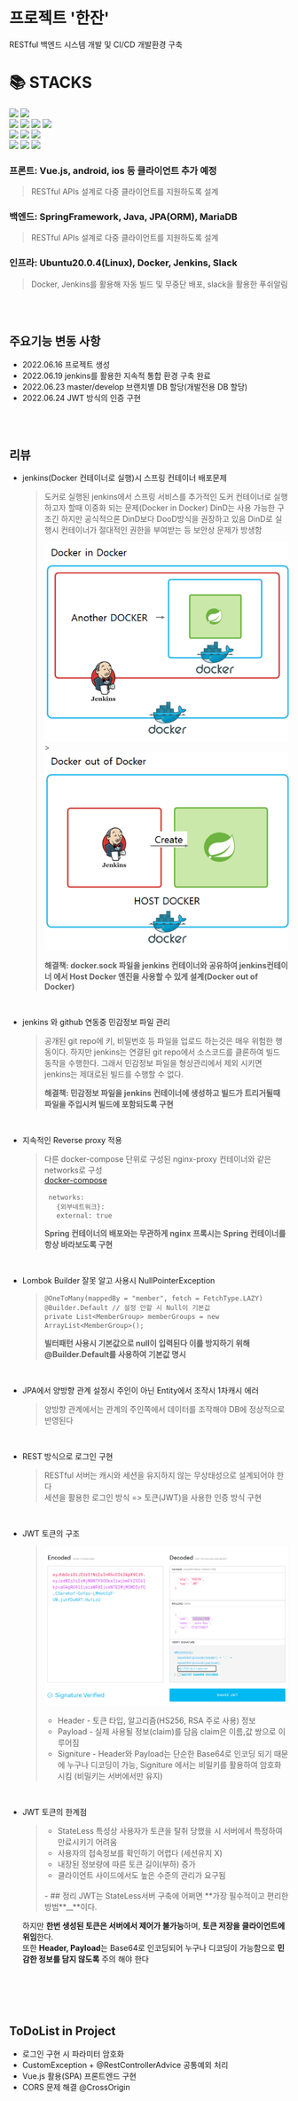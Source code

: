 # 프로젝트 '한잔'

RESTful 백엔드 시스템 개발 및 CI/CD 개발환경 구축

<div align=left><h1>📚 STACKS</h1></div>

<div align=left> 
  <img src="https://img.shields.io/badge/vue.js-4FC08D?style=for-the-badge&logo=vue.js&logoColor=white"> 
  <img src="https://img.shields.io/badge/bootstrap-7952B3?style=for-the-badge&logo=bootstrap&logoColor=white">
  <br>
  <img src="https://img.shields.io/badge/html5-E34F26?style=for-the-badge&logo=html5&logoColor=white"> 
  <img src="https://img.shields.io/badge/css-1572B6?style=for-the-badge&logo=css3&logoColor=white"> 
  <img src="https://img.shields.io/badge/javascript-F7DF1E?style=for-the-badge&logo=javascript&logoColor=black"> 
  <img src="https://img.shields.io/badge/jquery-0769AD?style=for-the-badge&logo=jquery&logoColor=white">
  <br>

  <img src="https://img.shields.io/badge/java-007396?style=for-the-badge&logo=java&logoColor=white"> 
  <img src="https://img.shields.io/badge/spring-6DB33F?style=for-the-badge&logo=spring&logoColor=white"> 
  <img src="https://img.shields.io/badge/mariaDB-003545?style=for-the-badge&logo=mariaDB&logoColor=white"> 
  <br>

  <img src="https://img.shields.io/badge/linux-FCC624?style=for-the-badge&logo=linux&logoColor=black"> 
  <img src="https://img.shields.io/badge/jenkins-gray?style=for-the-badge&logo=jenkins&logoColor=white"> 
  <img src="https://img.shields.io/badge/Docker-2496ED?style=for-the-badge&logo=docker&logoColor=white"> 
  <br>
</div>

### 프론트: Vue.js, android, ios 등 클라이언트 추가 예정

> RESTful APIs 설계로 다중 클라이언트를 지원하도록 설계

### 백엔드: SpringFramework, Java, JPA(ORM), MariaDB

> RESTful APIs 설계로 다중 클라이언트를 지원하도록 설계

### 인프라: Ubuntu20.0.4(Linux), Docker, Jenkins, Slack

> Docker, Jenkins를 활용해 자동 빌드 및 무중단 배포, slack을 활용한 푸쉬알림

<br><br>

## 주요기능 변동 사항

- 2022.06.16 프로젝트 생성
- 2022.06.19 jenkins를 활용한 지속적 통합 환경 구축 완료
- 2022.06.23 master/develop 브랜치별 DB 할당(개발전용 DB 할당)
- 2022.06.24 JWT 방식의 인증 구현

<br><br>

## 리뷰

- jenkins(Docker 컨테이너로 실행)시 스프링 컨테이너 배포문제

  > 도커로 실행된 jenkins에서 스프링 서비스를 추가적인 도커 컨테이너로 실행하고자 할때 이중화 되는 문제(Docker in Docker)
  > DinD는 사용 가능한 구조긴 하지만 공식적으론 DinD보다 DooD방식을 권장하고 있음
  > DinD로 실행시 컨테이너가 절대적인 권한을 부여받는 등 보안상 문제가 방생함
  >
  > ![도커in도커](img_doc/docker_in_docker.png) > ![도커 out of 도커](img_doc/docker_out_of_docker.png)
  >
  > **해결책: docker.sock 파일을 jenkins 컨테이너와 공유하여 jenkins컨테이너 에서 Host Docker 엔진을 사용할 수 있게 설계(Docker out of Docker)**

  <br>

- jenkins 와 github 연동중 민감정보 파일 관리

  > 공개된 git repo에 키, 비밀번호 등 파일을 업로드 하는것은 매우 위험한 행동이다.
  > 하지만 jenkins는 연결된 git repo에서 소스코드를 클론하여 빌드 동작을 수행한다.
  > 그래서 민감정보 파일을 형상관리에서 제외 시키면 jenkins는 제대로된 빌드를 수행할 수 없다.
  >
  > **해결책: 민감정보 파일을 jenkins 컨테이너에 생성하고 빌드가 트리거될때 파일을 주입시켜 빌드에 포함되도록 구현**

  <br>

- 지속적인 Reverse proxy 적용

  > 다른 docker-compose 단위로 구성된 nginx-proxy 컨테이너와 같은 networks로 구성  
  > [docker-compose](docker-compose.yml)
  >
  > ```
  >  networks:
  >    {외부네트워크}:
  >    external: true
  > ```
  >
  > **Spring 컨테이너의 배포와는 무관하게 nginx 프록시는 Spring 컨테이너를 항상 바라보도록 구현**

  <br>

- Lombok Builder 잘못 알고 사용시 NullPointerException

  > ```
  > @OneToMany(mappedBy = "member", fetch = FetchType.LAZY)
  > @Builder.Default // 설정 안할 시 Null이 기본값
  > private List<MemberGroup> memberGroups = new ArrayList<MemberGroup>();
  > ```
  >
  > **빌터패턴 사용시 기본값으로 null이 입력된다 이를 방지하기 위해  
  > @Builder.Default를 사용하여 기본값 명시**

  <br>

- JPA에서 양방향 관계 설정시 주인이 아닌 Entity에서 조작시 1차캐시 에러

  > 양방향 관계에서는 관계의 주인쪽에서 데이터를 조작해야 DB에 정상적으로 반영된다

  <br>

- REST 방식으로 로그인 구현

  > RESTful 서버는 캐시와 세션을 유지하지 않는 무상태성으로 설계되어야 한다  
  > 세션을 활용한 로그인 방식 => 토큰(JWT)을 사용한 인증 방식 구현

  <br>
  
- JWT 토큰의 구조

  > ![jwt토큰](img_doc/jwt_structure.png)
  > - Header - 토큰 타입, 알고리즘(HS256, RSA 주로 사용) 정보  
  > - Payload - 실제 사용될 정보(claim)를 담음 claim은 이름,값 쌍으로 이루어짐  
  > - Signiture - Header와 Payload는 단순한 Base64로 인코딩 되기 때문에 누구나 디코딩이 가능, Signiture 에서는 비밀키를 활용하여 암호화 시킴 (비밀키는 서버에서만 유지)
  
  <br>
    
- JWT 토큰의 한계점

  > - StateLess 특성상 사용자가 토큰을 탈취 당했을 시 서버에서 특정하여 만료시키기 어려움  
  > - 사용자의 접속정보를 확인하기 어렵다 (세션유지 X)  
  > - 내장된 정보량에 따른 토큰 길이(부하) 증가  
  > - 클라이언트 사이드에서도 높은 수준의 관리가 요구됨  
  > <br>
  > - ## 정리
  >   JWT는 StateLess서버 구축에 어쩌면 **가장 필수적이고  편리한 방법**__**이다.  
  하지만 **한번 생성된 토큰은 서버에서 제어가 불가능**하며, **토큰 저장을 클라이언트에 위임**한다.   
  또한 **Header, Payload**는 Base64로 인코딩되어 누구나 디코딩이 가능함으로 **민감한 정보를 담지 않도록** 주의 해야 한다
  
  <br>




  <br><br>
## ToDoList in Project
- 로그인 구현 시 파라미터 암호화
- CustomException + @RestControllerAdvice 공통예외 처리
- Vue.js 활용(SPA)  프론트엔드 구현
- CORS 문제 해결 @CrossOrigin



